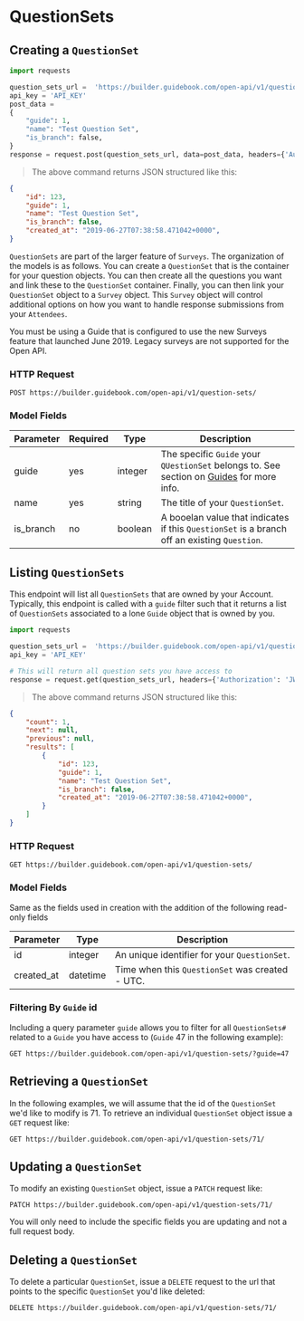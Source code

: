 # QuestionSets

## Creating a `QuestionSet`


```python
import requests

question_sets_url =  'https://builder.guidebook.com/open-api/v1/question-sets/'
api_key = 'API_KEY'
post_data =
{
    "guide": 1,
    "name": "Test Question Set",
    "is_branch": false,
}
response = request.post(question_sets_url, data=post_data, headers={'Authorization': 'JWT ' + api_key})

```

> The above command returns JSON structured like this:

```json
{
    "id": 123,
    "guide": 1,
    "name": "Test Question Set",
    "is_branch": false,
    "created_at": "2019-06-27T07:38:58.471042+0000",
}

```


`QuestionSets` are part of the larger feature of `Surveys`.   The organization of the models is as follows.  You can create a `QuestionSet` that is the container for your question objects.  You can then create all the questions you want and link these to the `QuestionSet` container.   Finally, you can then link your `QuestionSet` object to a `Survey` object.  This `Survey` object will control additional options on how you want to handle response submissions from your `Attendees`.

<aside class="notice">
You must be using a Guide that is configured to use the new Surveys feature that launched June 2019.  Legacy surveys are not supported for the Open API.
</aside>



### HTTP Request

`POST https://builder.guidebook.com/open-api/v1/question-sets/`

### Model Fields

Parameter       | Required  | Type    | Description
---------       | --------  | ------- | -----------
guide           | yes | integer  | The specific `Guide` your `QUestionSet` belongs to.  See section on [Guides](#guides) for more info.
name            | yes | string   | The title of your `QuestionSet`.
is_branch       | no  | boolean  | A booelan value that indicates if this `QuestionSet` is a branch off an existing `Question`.


## Listing `QuestionSets`

This endpoint will list all `QuestionSets` that are owned by your Account. Typically, this endpoint is called with a `guide` filter such that it returns a list of `QuestionSets` associated to a lone `Guide` object that is owned by you.


```python
import requests

question_sets_url =  'https://builder.guidebook.com/open-api/v1/question-sets/'
api_key = 'API_KEY'

# This will return all question sets you have access to
response = request.get(question_sets_url, headers={'Authorization': 'JWT ' + api_key})
```

> The above command returns JSON structured like this:

```json
{
    "count": 1,
    "next": null,
    "previous": null,
    "results": [
        {
            "id": 123,
            "guide": 1,
            "name": "Test Question Set",
            "is_branch": false,
            "created_at": "2019-06-27T07:38:58.471042+0000",
        }
    ]
}
```


### HTTP Request

`GET https://builder.guidebook.com/open-api/v1/question-sets/`

### Model Fields

Same as the fields used in creation with the addition of the following read-only fields

Parameter       | Type    | Description
---------       | ------- | -----------
id              | integer  | An unique identifier for your `QuestionSet`.
created_at      | datetime | Time when this `QuestionSet` was created - UTC.


### Filtering By `Guide` id

Including a query parameter `guide` allows you to filter for all `QuestionSets#` related to a `Guide` you have access to (`Guide` 47 in the following example):

`GET https://builder.guidebook.com/open-api/v1/question-sets/?guide=47`

## Retrieving a `QuestionSet`
In the following examples, we will assume that the id of the `QuestionSet` we'd like to modify is 71.
To retrieve an individual `QuestionSet` object issue a `GET` request like:

`GET https://builder.guidebook.com/open-api/v1/question-sets/71/`

## Updating a `QuestionSet`

To modify an existing `QuestionSet` object, issue a `PATCH` request like:

`PATCH https://builder.guidebook.com/open-api/v1/question-sets/71/`

You will only need to include the specific fields you are updating and not a full request body.

## Deleting a `QuestionSet`

To delete a particular `QuestionSet`, issue a `DELETE` request to the url that points to the specific `QuestionSet` you'd like deleted:

`DELETE https://builder.guidebook.com/open-api/v1/question-sets/71/`
